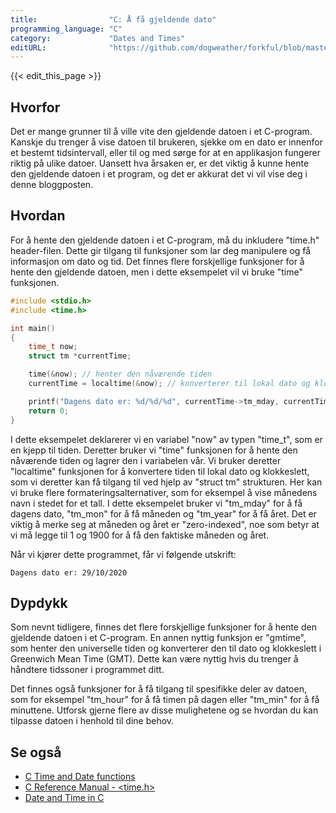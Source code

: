 ```yaml
---
title:                "C: Å få gjeldende dato"
programming_language: "C"
category:             "Dates and Times"
editURL:              "https://github.com/dogweather/forkful/blob/master/content/no/c/getting-the-current-date.md"
---
```


{{< edit_this_page >}}

## Hvorfor

Det er mange grunner til å ville vite den gjeldende datoen i et C-program. Kanskje du trenger å vise datoen til brukeren, sjekke om en dato er innenfor et bestemt tidsintervall, eller til og med sørge for at en applikasjon fungerer riktig på ulike datoer. Uansett hva årsaken er, er det viktig å kunne hente den gjeldende datoen i et program, og det er akkurat det vi vil vise deg i denne bloggposten.

## Hvordan

For å hente den gjeldende datoen i et C-program, må du inkludere "time.h" header-filen. Dette gir tilgang til funksjoner som lar deg manipulere og få informasjon om dato og tid. Det finnes flere forskjellige funksjoner for å hente den gjeldende datoen, men i dette eksempelet vil vi bruke "time" funksjonen.

```C
#include <stdio.h>
#include <time.h>

int main()
{
    time_t now;
    struct tm *currentTime;

    time(&now); // henter den nåværende tiden
    currentTime = localtime(&now); // konverterer til lokal dato og klokkeslett

    printf("Dagens dato er: %d/%d/%d", currentTime->tm_mday, currentTime->tm_mon + 1, currentTime->tm_year + 1900);
    return 0;
}
```

I dette eksempelet deklarerer vi en variabel "now" av typen "time_t", som er en kjepp til tiden. Deretter bruker vi "time" funksjonen for å hente den nåværende tiden og lagrer den i variabelen vår. Vi bruker deretter "localtime" funksjonen for å konvertere tiden til lokal dato og klokkeslett, som vi deretter kan få tilgang til ved hjelp av "struct tm" strukturen. Her kan vi bruke flere formateringsalternativer, som for eksempel å vise månedens navn i stedet for et tall. I dette eksempelet bruker vi "tm_mday" for å få dagens dato, "tm_mon" for å få måneden og "tm_year" for å få året. Det er viktig å merke seg at måneden og året er "zero-indexed", noe som betyr at vi må legge til 1 og 1900 for å få den faktiske måneden og året.

Når vi kjører dette programmet, får vi følgende utskrift:

```
Dagens dato er: 29/10/2020
```

## Dypdykk

Som nevnt tidligere, finnes det flere forskjellige funksjoner for å hente den gjeldende datoen i et C-program. En annen nyttig funksjon er "gmtime", som henter den universelle tiden og konverterer den til dato og klokkeslett i Greenwich Mean Time (GMT). Dette kan være nyttig hvis du trenger å håndtere tidssoner i programmet ditt.

Det finnes også funksjoner for å få tilgang til spesifikke deler av datoen, som for eksempel "tm_hour" for å få timen på dagen eller "tm_min" for å få minuttene. Utforsk gjerne flere av disse mulighetene og se hvordan du kan tilpasse datoen i henhold til dine behov.

## Se også

- [C Time and Date functions](https://www.tutorialspoint.com/c_standard_library/time_h.htm)
- [C Reference Manual - <time.h>](https://www.win.tue.nl/~aeb/linux/lk/lk-4.html)
- [Date and Time in C](https://www.geeksforgeeks.org/date-time-programming-in-c)